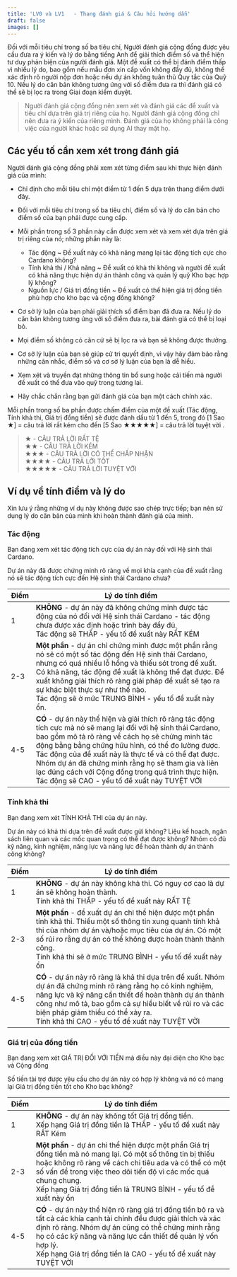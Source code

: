 ```yaml
---
title: 'LV0 và LV1   - Thang đánh giá & Câu hỏi hướng dẫn'
draft: false
images: []
---
```


Đối với mỗi tiêu chí trong số ba tiêu chí, Người đánh giá cộng đồng được yêu cầu đưa ra ý kiến ​​và lý do bằng tiếng Anh để giải thích điểm số và thể hiện tư duy phản biện của người đánh giá. Một đề xuất có thể bị đánh điểm thấp vì nhiều lý do, bao gồm nếu mẫu đơn xin cấp vốn không đầy đủ, không thể xác định rõ người nộp đơn hoặc nếu dự án không tuân thủ Quy tắc của Quỹ 10. Nếu lý do căn bản không tương ứng với số điểm đưa ra thì đánh giá có thể sẽ bị lọc ra trong Giai đoạn kiểm duyệt.

> Người đánh giá cộng đồng nên xem xét và đánh giá các đề xuất và tiêu chí dựa trên giá trị riêng của họ. Người đánh giá cộng đồng chỉ nên đưa ra ý kiến ​​của riêng mình. Đánh giá của họ không phải là công việc của người khác hoặc sử dụng AI thay mặt họ.

## Các yếu tố cần xem xét trong đánh giá

Người đánh giá cộng đồng phải xem xét từng điểm sau khi thực hiện đánh giá của mình:

- Chỉ định cho mỗi tiêu chí một điểm từ 1 đến 5 dựa trên thang điểm dưới đây.

- Đối với mỗi tiêu chí trong số ba tiêu chí, điểm số và lý do căn bản cho điểm số của bạn phải được cung cấp.

- Mỗi phần trong số 3 phần này cần được xem xét và xem xét dựa trên giá trị riêng của nó; những phần này là:

  - Tác động ~ Đề xuất này có khả năng mang lại tác động tích cực cho Cardano không?
  - Tính khả thi / Khả năng ~ Đề xuất có khả thi không và người đề xuất có khả năng thực hiện dự án thành công và quản lý quỹ Kho bạc hợp lý không?
  - Nguồn lực / Giá trị đồng tiền ~ Đề xuất có thể hiện giá trị đồng tiền phù hợp cho kho bạc và cộng đồng không?

- Cơ sở lý luận của bạn phải giải thích số điểm bạn đã đưa ra. Nếu lý do căn bản không tương ứng với số điểm đưa ra, bài đánh giá có thể bị loại bỏ.

- Mọi điểm số không có căn cứ sẽ bị lọc ra và bạn sẽ không được thưởng.

- Cơ sở lý luận của bạn sẽ giúp cử tri quyết định, vì vậy hãy đảm bảo rằng những cân nhắc, điểm số và cơ sở lý luận của bạn là dễ hiểu.

- Xem xét và truyền đạt những thông tin bổ sung hoặc cải tiến mà người đề xuất có thể đưa vào quỹ trong tương lai.

- Hãy chắc chắn rằng bạn gửi đánh giá của bạn một cách chính xác.

Mỗi phần trong số ba phần được chấm điểm của một đề xuất (Tác động, Tính khả thi, Giá trị đồng tiền) sẽ được đánh dấu từ 1 đến 5, trong đó [1 Sao ★] = câu trả lời rất kém cho đến [5 Sao ★★★★★] = câu trả lời tuyệt vời .

> ★ - CÂU TRẢ LỜI RẤT TỆ<br> ★★ - CÂU TRẢ LỜI KÉM<br> ★★★ - CÂU TRẢ LỜI CÓ THỂ CHẤP NHẬN<br> ★★★★ - CÂU TRẢ LỜI TỐT<br> ★★★★★ - CÂU TRẢ LỜI TUYỆT VỜI

## Ví dụ về tính điểm và lý do

Xin lưu ý rằng những ví dụ này không được sao chép trực tiếp; bạn nên sử dụng lý do căn bản của mình khi hoàn thành đánh giá của mình.

### Tác động

Bạn đang xem xét tác động tích cực của dự án này đối với Hệ sinh thái Cardano.

Dự án này đã được chứng minh rõ ràng về mọi khía cạnh của đề xuất rằng nó sẽ tác động tích cực đến Hệ sinh thái Cardano chưa?

Điểm | Lý do tính điểm
--- | ---
1 | **KHÔNG** - dự án này đã không chứng minh được tác động của nó đối với Hệ sinh thái Cardano - tác động chưa được xác định hoặc trình bày đầy đủ.<br> Tác động sẽ THẤP - yếu tố đề xuất này RẤT KÉM
2-3 | **Một phần** - dự án chỉ chứng minh được một phần rằng nó sẽ có một số tác động đến Hệ sinh thái Cardano, nhưng có quá nhiều lỗ hổng và thiếu sót trong đề xuất. Có khả năng, tác động đề xuất là không thể đạt được. Đề xuất không giải thích rõ ràng giải pháp đề xuất sẽ tạo ra sự khác biệt thực sự như thế nào.<br> Tác động sẽ ở mức TRUNG BÌNH - yếu tố đề xuất này ổn.
4-5 | **CÓ** - dự án này thể hiện và giải thích rõ ràng tác động tích cực mà nó sẽ mang lại đối với hệ sinh thái Cardano, bao gồm mô tả rõ ràng về cách họ sẽ chứng minh tác động bằng bằng chứng hữu hình, có thể đo lường được. Tác động của đề xuất này là thực tế và có thể đạt được. Nhóm dự án đã chứng minh rằng họ sẽ tham gia và liên lạc đúng cách với Cộng đồng trong quá trình thực hiện.<br> Tác động sẽ CAO - yếu tố đề xuất này TUYỆT VỜI

### Tính khả thi

Bạn đang xem xét TÍNH KHẢ THI của dự án này.

Dự án này có khả thi dựa trên đề xuất được gửi không? Liệu kế hoạch, ngân sách liên quan và các mốc quan trọng có thể đạt được không? Nhóm có đủ kỹ năng, kinh nghiệm, năng lực và năng lực để hoàn thành dự án thành công không?

Điểm | Lý do tính điểm
--- | ---
1 | **KHÔNG** - dự án này không khả thi. Có nguy cơ cao là dự án sẽ không hoàn thành.<br> Tính khả thi THẤP - yếu tố đề xuất này RẤT TỆ
2-3 | **Một phần** - đề xuất dự án chỉ thể hiện được một phần tính khả thi. Thiếu một số thông tin xung quanh tính khả thi của nhóm dự án và/hoặc mục tiêu của dự án. Có một số rủi ro rằng dự án có thể không được hoàn thành thành công.<br> Tính khả thi sẽ ở mức TRUNG BÌNH - yếu tố đề xuất này ổn
4-5 | **CÓ** - dự án này rõ ràng là khả thi dựa trên đề xuất. Nhóm dự án đã chứng minh rõ ràng rằng họ có kinh nghiệm, năng lực và kỹ năng cần thiết để hoàn thành dự án thành công như mô tả, bao gồm cả sự hiểu biết về rủi ro và các biện pháp giảm thiểu có thể xảy ra.<br> Tính khả thi CAO - yếu tố đề xuất này TUYỆT VỜI

### Giá trị của đồng tiền

Bạn đang xem xét GIÁ TRỊ ĐỐI VỚI TIỀN mà điều này đại diện cho Kho bạc và Cộng đồng

Số tiền tài trợ được yêu cầu cho dự án này có hợp lý không và nó có mang lại Giá trị đồng tiền tốt cho Kho bạc không?

Điểm | Lý do tính điểm
--- | ---
1 | **KHÔNG** - dự án này không tốt Giá trị đồng tiền.<br> Xếp hạng Giá trị đồng tiền là THẤP - yếu tố đề xuất này RẤT Kém
2-3 | **Một phần** - dự án chỉ thể hiện được một phần Giá trị đồng tiền mà nó mang lại. Có một số thông tin bị thiếu hoặc không rõ ràng về cách chi tiêu ada và có thể có một số vấn đề trong việc theo dõi tiến độ vì các mốc quá chung chung.<br> Xếp hạng Giá trị đồng tiền là TRUNG BÌNH - yếu tố đề xuất này ổn
4-5 | **CÓ** - dự án này thể hiện rõ ràng giá trị đồng tiền bỏ ra và tất cả các khía cạnh tài chính đều được giải thích và xác định rõ ràng. Nhóm dự án cũng có thể chứng minh rằng họ có các kỹ năng và năng lực cần thiết để quản lý vốn hợp lý.<br> Xếp hạng Giá trị đồng tiền là CAO - yếu tố đề xuất này TUYỆT VỜI
